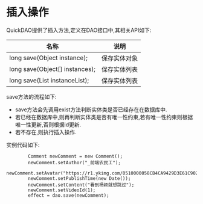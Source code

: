 # 插入操作

QuickDAO提供了插入方法,定义在DAO接口中,其相关API如下:

|名称|说明|
|---|---|
|long save(Object instance);|保存实体对象|
|long save(Object[] instances);|保存实体列表|
|long save(List instanceList);|保存实体列表|

save方法的流程如下:
* save方法会先调用exist方法判断实体类是否已经存在在数据库中.
* 若已经在数据库中,则再判断实体类是否有唯一性约束,若有唯一性约束则根据唯一性更新,否则根据id更新.
* 若不存在,则执行插入操作.

实例代码如下:
```
        Comment newComment = new Comment();
        newComment.setAuthor("_前端农民工");
        newComment.setAvatar("https://r1.ykimg.com/0510000058CB4CA9429D3E61C9029307");
        newComment.setPublishTime(new Date());
        newComment.setContent("看到杨颖就想跳过");
        newComment.setVideoId(1);
        effect = dao.save(newComment);
```


